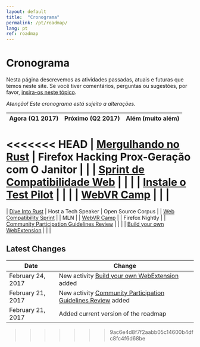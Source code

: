 ```yaml
---
layout: default
title:  "Cronograma"
permalink: /pt/roadmap/
lang: pt
ref: roadmap
---
```


# Cronograma

Nesta página descrevemos as atividades passadas, atuais e futuras que temos neste site. Se você tiver comentários, perguntas ou sugestões, por favor, [insira-os neste tópico](https://discourse.mozilla-community.org/t/activate-mozilla-roadmap/10068).

*Atenção! Este cronograma está sujeito a alterações.*

| Agora (Q1 2017)  | Próximo (Q2 2017)   | Além (muito além) |
| --- | --- | --- |
<<<<<<< HEAD
| [Mergulhando no Rust](/pt/rust-hack/) | Firefox Hacking Prox-Geração com O Janitor |     |
| [Sprint de Compatibilidade Web](/pt/webcompat-sprint/) |     |     |
| [Instale o Test Pilot](/pt/test-pilot/) |     |     |
| [WebVR Camp](/pt/webvr-camp/) |     |     |
=======
| [Dive Into Rust](/pt/rust-hack/) | Host a Tech Speaker | Open Source Corpus |
| [Web Compatibility Sprint](/pt/webcompat-sprint/) |  | MLN |
| [WebVR Camp](/pt/webvr-camp/) |  | Firefox Nightly |
| [Community Participation Guidelines Review](/pt/community-participation-guideline/) |  |  |
| [Build your own WebExtension](/pt/webextensions/) |  |  |

Latest Changes
---

| Date  | Change |
| --- | --- |
| February 24, 2017 | New activity [Build your own WebExtension](/pt/webextensions/) added |
| February 21, 2017 | New activity [Community Participation Guidelines Review](/pt/community-participation-guideline/) added |
| February 21, 2017 | Added current version of the roadmap |
>>>>>>> 9ac6e4d8f7f2aabb05c14600b4dfc8fc4f6d68be

